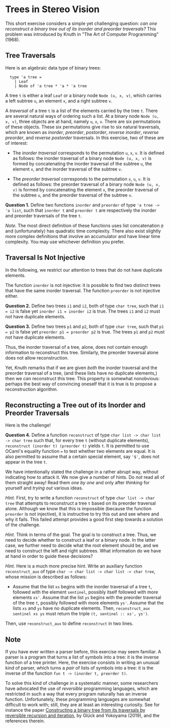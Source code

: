 # Trees in Stereo Vision

This short exercise considers a simple yet challenging question: *can one
reconstruct a binary tree out of its inorder and preorder traversals?* This
problem was introduced by Knuth in "The Art of Computer Programming" (1968).

## Tree Traversals

Here is an algebraic data type of binary trees:

```
  type 'a tree =
    | Leaf
    | Node of 'a tree * 'a * 'a tree
```

A tree `t` is either a leaf `Leaf` or a binary node `Node (u, x, v)`,
which carries a left subtree `u`, an element `x`, and a right subtree `v`.

A *traversal* of a tree `t` is a list of the elements carried by the tree `t`.
There are several natural ways of ordering such a list. At a binary node `Node
(u, x, v)`, three objects are at hand, namely `u`, `x`, `v`. There are six
permutations of these objects. These six permutations give rise to six natural
traversals, which are known as *inorder*, *preorder*, *postorder*, *reverse
inorder*, *reverse preorder*, and *reverse postorder* traversals. In this
exercise, two of these are of interest:

* The *inorder traversal* corresponds to the permutation `u`, `x`, `v`. It is
  defined as follows: the inorder traversal of a binary node `Node (u, x, v)`
  is formed by concatenating the inorder traversal of the subtree `u`, the
  element `x`, and the inorder traversal of the subtree `v`.

* The *preorder traversal* corresponds to the permutation `x`, `u`, `v`. It is
  defined as follows: the preorder traversal of a binary node `Node (u, x, v)`
  is formed by concatenating the element `x`, the preorder traversal of the
  subtree `u`, and the preorder traversal of the subtree `v`.

**Question 1.** Define two functions `inorder` and `preorder` of type `'a tree
-> 'a list`, such that `inorder t` and `preorder t` are respectively the
inorder and preorder traversals of the tree `t`.

*Note.* The most direct definition of these functions uses list concatenation
`@` and (unfortunately) has quadratic time complexity. There also exist slightly
more complex definitions that involve an accumulator and have linear time
complexity. You may use whichever definition you prefer.

## Traversal Is Not Injective

In the following, we restrict our attention to trees that do not have
duplicate elements.

The function `inorder` is not injective: it is possible to find two distinct
trees that have the same inorder traversal. The function `preorder` is not
injective either.

**Question 2.** Define two trees `i1` and `i2`, both of type `char tree`, such
that `i1 = i2` is false yet `inorder i1 = inorder i2` is true. The trees `i1`
and `i2` must not have duplicate elements.

**Question 3.** Define two trees `p1` and `p2`, both of type `char tree`, such
that `p1 = p2` is false yet `preorder p1 = preorder p2` is true. The trees `p1`
and `p2` must not have duplicate elements.

Thus, the inorder traversal of a tree, alone, does not contain enough
information to reconstruct this tree. Similarly, the preorder traversal alone
does not allow reconstruction.

Yet, Knuth remarks that if we are given *both* the inorder traversal and the
preorder traversal of a tree, (and these lists have no duplicate elements,)
then we *can* reconstruct this tree. This property is somewhat nonobvious:
perhaps the best way of convincing oneself that it is true is to propose a
reconstruction algorithm.

## Reconstructing a Tree out of its Inorder and Preorder Traversals

Here is the challenge!

**Question 4.** Define a function `reconstruct` of type `char list -> char
  list -> char tree` such that, for every tree `t` (without duplicate
  elements), `reconstruct (inorder t) (preorder t)` yields `t`.
  It is permitted to use OCaml's equality function `=` to test whether two
  elements are equal. It is also permitted to assume that a certain special
  element, say `'$'`, does not appear in the tree `t`.

We have intentionally stated the challenge in a rather abrupt way,
without indicating how to attack it. We now give a number of hints.
Do *not* read all of them straight away! Read them *one by one* and
only after *thinking* for yourself and *trying out* various ideas.

*Hint.* First, try to write a function `reconstruct` of type `char list ->
char tree` that attempts to reconstruct a tree `t` based on its preorder
traversal alone. Although we know that this is impossible (because the
function `preorder` is not injective), it is instructive to try this out and
see where and why it fails. This failed attempt provides a good first step
towards a solution of the challenge.

*Hint.* Think in terms of the goal. The goal is to construct a tree. Thus, we
need to decide whether to construct a leaf or a binary node. In the latter
case, we further need to decide what the root element should be, and we need
to construct the left and right subtrees. What information do we have at hand
in order to guide these decisions?

*Hint.* Here is a much more precise hint. Write an auxiliary function
`reconstruct_aux` of type `char -> char list -> char list -> char tree`,
whose mission is described as follows:

* Assume that the list `xs` begins with the inorder traversal of a tree `t`,
  followed with the element `sentinel`, possibly itself followed with more
  elements `xs'`. Assume that the list `ys` begins with the preorder
  traversal of the tree `t`, possibly followed with more elements `ys'`.
  Assume that the lists `xs` and `ys` have no duplicate elements. Then,
  `reconstruct_aux sentinel xs ys` must return
  the triple `(t, sentinel :: xs', ys')`.

Then, use `reconstruct_aux` to define `reconstruct` in two lines.

## Note

If you have ever written a parser before, this exercise may seem familiar. A
parser is a program that turns a list of symbols into a tree: it is the
inverse function of a tree printer. Here, the exercise consists in writing an
unusual kind of parser, which turns a *pair* of lists of symbols into a tree:
it is the inverse of the function `fun t -> (inorder t, preorder t)`.

To solve this kind of challenge in a systematic manner, some researchers have
advocated the use of *reversible* programming languages, which are restricted
in such a way that every program naturally has an inverse function.
Unfortunately, these programming languages are somewhat difficult to work
with; still, they are at least an interesting curiosity. See for instance
the paper [Constructing a binary tree from its traversals
by reversible recursion and iteration](https://doi.org/10.1016/j.ipl.2019.03.002),
by Glück and Yokoyama (2019), and the references therein.
